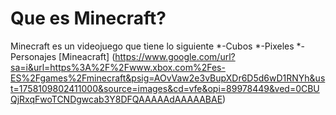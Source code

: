 # Que es Minecraft?
Minecraft es un videojuego que tiene lo siguiente
*-Cubos
*-Pixeles
*-Personajes
[Mineacraft] (https://www.google.com/url?sa=i&url=https%3A%2F%2Fwww.xbox.com%2Fes-ES%2Fgames%2Fminecraft&psig=AOvVaw2e3vBupXDr6D5d6wD1RNYh&ust=1758109802411000&source=images&cd=vfe&opi=89978449&ved=0CBUQjRxqFwoTCNDgwcab3Y8DFQAAAAAdAAAAABAE)
